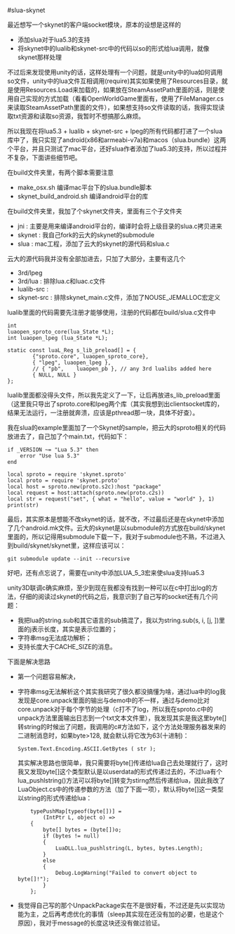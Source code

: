 #slua-skynet

最近想写一个skynet的客户端socket模块，原本的设想是这样的

*	添加slua对于lua5.3的支持
*	将skynet中的lualib和skynet-src中的代码以so的形式给lua调用，就像skynet那样处理

不过后来发现使用unity的话，这样处理有一个问题，就是unity中的lua如何调用so文件，unity中的lua文件互相调用(require)其实如果使用了Resources目录，就是使用Resources.Load<TextAsset>来加载的，如果放在SteamAssetPath里面的话，则是使用自己实现的方式加载（看看OpenWorldGame里面有，使用了FileManager.cs来读取SteamAssetPath里面的文件），如果想支持so文件读取的话，我得实现读取txt资源和读取so资源，我暂时不想搞那么麻烦。

所以我现在将lua5.3 + lualib + skynet-src + lpeg的所有代码都打进了一个slua库中了，我只实现了android(x86和armeabi-v7a)和macos（slua.bundle）这两个平台，并且只测试了mac平台，还好slua作者添加了lua5.3的支持，所以过程并不复杂，下面讲些细节吧。

在build文件夹里，有两个脚本需要注意

*	make_osx.sh 编译mac平台下的slua.bundle脚本
*	skynet_build_android.sh 编译android平台的库

在build文件夹里，我加了个skynet文件夹，里面有三个子文件夹

*	jni : 主要是用来编译android平台的，编译时会将上级目录的slua.c拷贝进来
*	skynet : 我自己fork的云大的skynet的submodule
*	slua : mac工程，添加了云大的skynet的源代码和slua.c

云大的源代码我并没有全部加进去，只加了大部分，主要有这几个

*	3rd/lpeg
*	3rd/lua :  排除lua.c和luac.c文件
*	lualib-src :
*	skynet-src : 排除skynet_main.c文件，添加了NOUSE_JEMALLOC宏定义

lualib里面的代码需要先注册才能够使用，注册的代码都在build/slua.c文件中

	int
	luaopen_sproto_core(lua_State *L);
	int luaopen_lpeg (lua_State *L);
	
	static const luaL_Reg s_lib_preload[] = {	
	        {"sproto.core", luaopen_sproto_core},
	        { "lpeg", luaopen_lpeg },
			// { "pb",    luaopen_pb }, // any 3rd lualibs added here
			{ NULL, NULL }
	};
lualib里面都没得头文件，所以我先定义了一下，让后再放进s_lib_preload里面（这里我只导出了sproto.core和lpeg两个库（其实我想到出clientsocket库的，结果无法运行，一注册就奔溃，应该是pthread那一块，具体不好查）。

我在slua的example里面加了一个Skynet的sample，把云大的sproto相关的代码放进去了，自己加了个main.txt，代码如下：

	if _VERSION ~= "Lua 5.3" then
		error "Use lua 5.3"
	end

	local sproto = require 'skynet.sproto'
	local proto = require 'skynet.proto'
	local host = sproto.new(proto.s2c):host "package"
	local request = host:attach(sproto.new(proto.c2s))
	local str = request("set", { what = "hello", value = "world" }, 1)
	print(str)
	
最后，其实原本是想能不改skynet的话，就不改，不过最后还是在skynet中添加了几个android.mk文件。云大的skynet是以submodule的方式放在build/skynet里面的，所以记得用submodule下载一下，我对于submodule也不熟，不过进入到build/skynet/skynet里，这样应该可以：
	
	git submodule update --init --recursive 
	
好吧，还有点忘说了，需要在unity中添加LUA_5_3宏来使slua支持lua5.3

unity3D联调c确实麻烦，至少到现在我都没有找到一种可以在c中打出log的方法，仔细的阅读过skynet的代码之后，我意识到了自己写的socket还有几个问题：

*	我把lua的string.sub和其它语言的sub搞混了，我以为string.sub(s, i, [j, ])里面的j表示长度，其实是表示位置的；
*	字符串msg无法成功解析；
*	支持长度大于CACHE_SIZE的消息。

下面是解决思路

*	第一个问题容易解决，
*	字符串msg无法解析这个其实我研究了很久都没搞懂为啥，通过lua中的log我发现是core.unpack里面的输出与demo中的不一样，通过与demo比对core.unpack对于每个字节的处理（c打不了log，所以我在sproto.c中的unpack方法里面输出日志到一个txt文本文件里），我发现其实是我这里byte[]转string的时候出了问题，我调用的c#方法如下，这个方法处理服务器发来的二进制消息时，如果byte>128, 就会默认将它改为63(十进制)：
		
		System.Text.Encoding.ASCII.GetBytes ( str );
	
	其实解决思路也很简单，我只需要将byte[]传递给lua自己去处理就行了，这时我又发现byte[]这个类型默认是以userdata的形式传递过去的，不过lua有个lua_pushlstring()方法可以将byte[]转变为stirng然后传递给lua，因此我改了LuaObject.cs中的传递参数的方法（加了下面一项），默认将byte[]这一类型以string的形式传递给lua：
	
			typePushMap[typeof(byte[])] =
				(IntPtr L, object o) =>
			{
				byte[] bytes = (byte[])o;
				if (bytes != null)
				{
					LuaDLL.lua_pushlstring(L, bytes, bytes.Length);
				}
				else 
				{
					Debug.LogWarning("Failed to convert object to byte[]!");
				}
			};
			
*	我觉得自己写的那个UnpackPackage实在不是很好看，不过还是先以实现功能为主，之后再考虑优化的事情（sleep其实现在还没有加的必要，也是这个原因），我对于message的长度这块还没有做过验证。


	
	
	